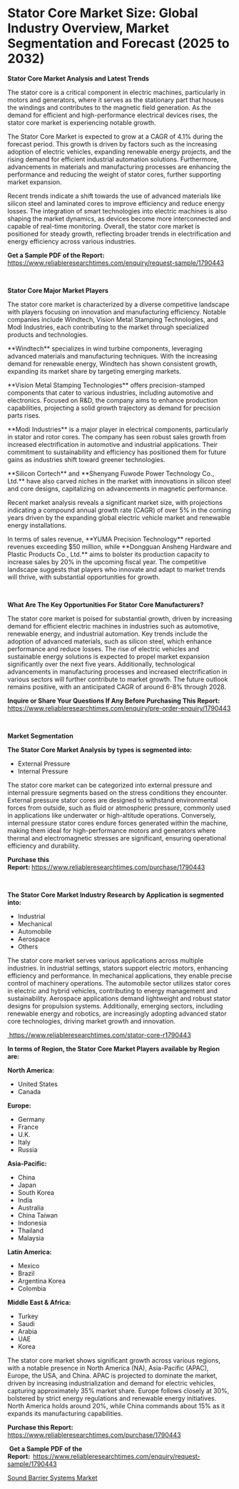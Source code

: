 <p><h1>Stator Core Market Size: Global Industry Overview, Market Segmentation and Forecast (2025 to 2032)</h1></p><p><strong>Stator Core Market Analysis and Latest Trends</strong></p>
<p><p>The stator core is a critical component in electric machines, particularly in motors and generators, where it serves as the stationary part that houses the windings and contributes to the magnetic field generation. As the demand for efficient and high-performance electrical devices rises, the stator core market is experiencing notable growth.</p><p>The Stator Core Market is expected to grow at a CAGR of 4.1% during the forecast period. This growth is driven by factors such as the increasing adoption of electric vehicles, expanding renewable energy projects, and the rising demand for efficient industrial automation solutions. Furthermore, advancements in materials and manufacturing processes are enhancing the performance and reducing the weight of stator cores, further supporting market expansion.</p><p>Recent trends indicate a shift towards the use of advanced materials like silicon steel and laminated cores to improve efficiency and reduce energy losses. The integration of smart technologies into electric machines is also shaping the market dynamics, as devices become more interconnected and capable of real-time monitoring. Overall, the stator core market is positioned for steady growth, reflecting broader trends in electrification and energy efficiency across various industries.</p></p>
<p><strong>Get a Sample PDF of the Report:&nbsp;</strong> <a href="https://www.reliableresearchtimes.com/enquiry/request-sample/1790443?utm_campaign=3322&utm_medium=2&utm_source=Github&utm_content=ia&utm_term=10042025&utm_id=stator-core">https://www.reliableresearchtimes.com/enquiry/request-sample/1790443</a></p>
<p>&nbsp;</p>
<p><strong>Stator Core Major Market Players</strong></p>
<p><p>The stator core market is characterized by a diverse competitive landscape with players focusing on innovation and manufacturing efficiency. Notable companies include Windtech, Vision Metal Stamping Technologies, and Modi Industries, each contributing to the market through specialized products and technologies.</p><p>**Windtech** specializes in wind turbine components, leveraging advanced materials and manufacturing techniques. With the increasing demand for renewable energy, Windtech has shown consistent growth, expanding its market share by targeting emerging markets.</p><p>**Vision Metal Stamping Technologies** offers precision-stamped components that cater to various industries, including automotive and electronics. Focused on R&D, the company aims to enhance production capabilities, projecting a solid growth trajectory as demand for precision parts rises.</p><p>**Modi Industries** is a major player in electrical components, particularly in stator and rotor cores. The company has seen robust sales growth from increased electrification in automotive and industrial applications. Their commitment to sustainability and efficiency has positioned them for future gains as industries shift toward greener technologies.</p><p>**Silicon Cortech** and **Shenyang Fuwode Power Technology Co., Ltd.** have also carved niches in the market with innovations in silicon steel and core designs, capitalizing on advancements in magnetic performance.</p><p>Recent market analysis reveals a significant market size, with projections indicating a compound annual growth rate (CAGR) of over 5% in the coming years driven by the expanding global electric vehicle market and renewable energy installations. </p><p>In terms of sales revenue, **YUMA Precision Technology** reported revenues exceeding $50 million, while **Dongguan Ansheng Hardware and Plastic Products Co., Ltd.** aims to bolster its production capacity to increase sales by 20% in the upcoming fiscal year. The competitive landscape suggests that players who innovate and adapt to market trends will thrive, with substantial opportunities for growth.</p></p>
<p>&nbsp;</p>
<p><strong>What Are The Key Opportunities For Stator Core Manufacturers?</strong></p>
<p><p>The stator core market is poised for substantial growth, driven by increasing demand for efficient electric machines in industries such as automotive, renewable energy, and industrial automation. Key trends include the adoption of advanced materials, such as silicon steel, which enhance performance and reduce losses. The rise of electric vehicles and sustainable energy solutions is expected to propel market expansion significantly over the next five years. Additionally, technological advancements in manufacturing processes and increased electrification in various sectors will further contribute to market growth. The future outlook remains positive, with an anticipated CAGR of around 6-8% through 2028.</p></p>
<p><strong>Inquire or Share Your Questions If Any Before Purchasing This Report:</strong> <a href="https://www.reliableresearchtimes.com/enquiry/pre-order-enquiry/1790443?utm_campaign=3322&utm_medium=2&utm_source=Github&utm_content=ia&utm_term=10042025&utm_id=stator-core">https://www.reliableresearchtimes.com/enquiry/pre-order-enquiry/1790443</a></p>
<p>&nbsp;</p>
<p><strong>Market Segmentation</strong></p>
<p><strong>The Stator Core Market Analysis by types is segmented into:</strong></p>
<p><ul><li>External Pressure</li><li>Internal Pressure</li></ul></p>
<p><p>The stator core market can be categorized into external pressure and internal pressure segments based on the stress conditions they encounter. External pressure stator cores are designed to withstand environmental forces from outside, such as fluid or atmospheric pressure, commonly used in applications like underwater or high-altitude operations. Conversely, internal pressure stator cores endure forces generated within the machine, making them ideal for high-performance motors and generators where thermal and electromagnetic stresses are significant, ensuring operational efficiency and durability.</p></p>
<p><strong>Purchase this Report:&nbsp;</strong><a href="https://www.reliableresearchtimes.com/purchase/1790443?utm_campaign=3322&utm_medium=2&utm_source=Github&utm_content=ia&utm_term=10042025&utm_id=stator-core">https://www.reliableresearchtimes.com/purchase/1790443</a></p>
<p>&nbsp;</p>
<p><strong>The Stator Core Market Industry Research by Application is segmented into:</strong></p>
<p><ul><li>Industrial</li><li>Mechanical</li><li>Automobile</li><li>Aerospace</li><li>Others</li></ul></p>
<p><p>The stator core market serves various applications across multiple industries. In industrial settings, stators support electric motors, enhancing efficiency and performance. In mechanical applications, they enable precise control of machinery operations. The automobile sector utilizes stator cores in electric and hybrid vehicles, contributing to energy management and sustainability. Aerospace applications demand lightweight and robust stator designs for propulsion systems. Additionally, emerging sectors, including renewable energy and robotics, are increasingly adopting advanced stator core technologies, driving market growth and innovation.</p></p>
<p><a href="https://www.reliableresearchtimes.com/stator-core-r1790443?utm_campaign=3322&utm_medium=2&utm_source=Github&utm_content=ia&utm_term=10042025&utm_id=stator-core">&nbsp;https://www.reliableresearchtimes.com/stator-core-r1790443</a></p>
<p><strong>In terms of Region, the Stator Core Market Players available by Region are:</strong></p>
<p>
    <p> <strong> North America: </strong>
        <ul>
            <li>United States</li>
            <li>Canada</li>
        </ul>
        </p> 
    <p> <strong> Europe: </strong>
        <ul>
            <li>Germany</li>
            <li>France</li>
            <li>U.K.</li>
            <li>Italy</li>
            <li>Russia</li>
        </ul>
        </p> 
    <p> <strong> Asia-Pacific: </strong>
        <ul>
            <li>China</li>
            <li>Japan</li>
            <li>South Korea</li>
            <li>India</li>
            <li>Australia</li>
            <li>China Taiwan</li>
            <li>Indonesia</li>
            <li>Thailand</li>
            <li>Malaysia</li>
        </ul>
        </p> 
    <p> <strong> Latin America: </strong>
        <ul>
            <li>Mexico</li>
            <li>Brazil</li>
            <li>Argentina Korea</li>
            <li>Colombia</li>
        </ul>
        </p> 
    <p> <strong> Middle East & Africa: </strong>
        <ul>
            <li>Turkey</li>
            <li>Saudi</li>
            <li>Arabia</li>
            <li>UAE</li>
            <li>Korea</li>
        </ul>
    </p>
    </p>
<p><p>The stator core market shows significant growth across various regions, with a notable presence in North America (NA), Asia-Pacific (APAC), Europe, the USA, and China. APAC is projected to dominate the market, driven by increasing industrialization and demand for electric vehicles, capturing approximately 35% market share. Europe follows closely at 30%, bolstered by strict energy regulations and renewable energy initiatives. North America holds around 20%, while China commands about 15% as it expands its manufacturing capabilities.</p></p>
<p><strong>Purchase this Report: </strong><a href="https://www.reliableresearchtimes.com/purchase/1790443?utm_campaign=3322&utm_medium=2&utm_source=Github&utm_content=ia&utm_term=10042025&utm_id=stator-core">https://www.reliableresearchtimes.com/purchase/1790443</a></p>
<p>&nbsp;<strong>Get a Sample PDF of the Report:&nbsp;&nbsp;</strong><a href="https://www.reliableresearchtimes.com/enquiry/request-sample/1790443?utm_campaign=3322&utm_medium=2&utm_source=Github&utm_content=ia&utm_term=10042025&utm_id=stator-core">https://www.reliableresearchtimes.com/enquiry/request-sample/1790443</a></p>
<p><strong></strong></p>
<p><p><a href="https://github.com/supashcriana/Market-Research-Report-List-1/blob/main/sound-barrier-systems-market.md?utm_campaign=3322&utm_medium=2&utm_source=Github&utm_content=ia&utm_term=10042025&utm_id=stator-core">Sound Barrier Systems Market</a></p></p>